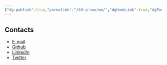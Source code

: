 ```yaml
---
{"dg-publish":true,"permalink":"/00-inbox/me/","dgHomeLink":true,"dgPassFrontmatter":false,"dgShowBacklinks":true,"dgShowLocalGraph":true}
---
```



## Contacts
- [E-mail](mailto:gabrielmelocomp@gmail.com)
-   [Github](https://github.com/gabrielmmelo)
-   [LinkedIn](https://linkedin.com/in/gabrielmmelo)
-   [Twitter](https://twitter.com/gabrieltaoff)

